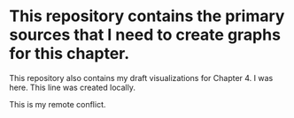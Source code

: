 # This repository contains the primary sources that I need to create graphs for this chapter.
This repository also contains my draft visualizations for Chapter 4.
I was here.
This line was created locally.

This is my remote conflict.

